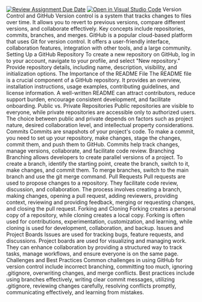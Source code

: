 [![Review Assignment Due Date](https://classroom.github.com/assets/deadline-readme-button-22041afd0340ce965d47ae6ef1cefeee28c7c493a6346c4f15d667ab976d596c.svg)](https://classroom.github.com/a/8wgCKhpZ)
[![Open in Visual Studio Code](https://classroom.github.com/assets/open-in-vscode-2e0aaae1b6195c2367325f4f02e2d04e9abb55f0b24a779b69b11b9e10269abc.svg)](https://classroom.github.com/online_ide?assignment_repo_id=15585831&assignment_repo_type=AssignmentRepo)
Version Control and GitHub
Version control is a system that tracks changes to files over time. It allows you to revert to previous versions, compare different versions, and collaborate effectively. Key concepts include repositories, commits, branches, and merges. GitHub is a popular cloud-based platform that uses Git for version control. It offers a user-friendly interface, collaboration features, integration with other tools, and a large community.
Setting Up a GitHub Repository
To create a new repository on GitHub, log in to your account, navigate to your profile, and select "New repository." Provide repository details, including name, description, visibility, and initialization options.
The Importance of the README File
The README file is a crucial component of a GitHub repository. It provides an overview, installation instructions, usage examples, contributing guidelines, and license information. A well-written README can attract contributors, reduce support burden, encourage consistent development, and facilitate onboarding.
Public vs. Private Repositories
Public repositories are visible to everyone, while private repositories are accessible only to authorized users. The choice between public and private depends on factors such as project nature, desired collaboration level, and intellectual property considerations.
Commits
Commits are snapshots of your project's code. To make a commit, you need to set up your repository, make changes, stage the changes, commit them, and push them to GitHub. Commits help track changes, manage versions, collaborate, and facilitate code review.
Branching
Branching allows developers to create parallel versions of a project. To create a branch, identify the starting point, create the branch, switch to it, make changes, and commit them. To merge branches, switch to the main branch and use the git merge command.
Pull Requests
Pull requests are used to propose changes to a repository. They facilitate code review, discussion, and collaboration. The process involves creating a branch, making changes, opening a pull request, adding reviewers, providing context, reviewing and providing feedback, merging or requesting changes, and closing the pull request.
Forking and Cloning
Forking creates a personal copy of a repository, while cloning creates a local copy. Forking is often used for contributions, experimentation, customization, and learning, while cloning is used for development, collaboration, and backup.
Issues and Project Boards
Issues are used for tracking bugs, feature requests, and discussions. Project boards are used for visualizing and managing work. They can enhance collaboration by providing a structured way to track tasks, manage workflows, and ensure everyone is on the same page.
Challenges and Best Practices
Common challenges in using GitHub for version control include incorrect branching, committing too much, ignoring .gitignore, overwriting changes, and merge conflicts. Best practices include using branches effectively, writing clear commit messages, utilizing .gitignore, reviewing changes carefully, resolving conflicts promptly, communicating effectively, and learning from mistakes.

